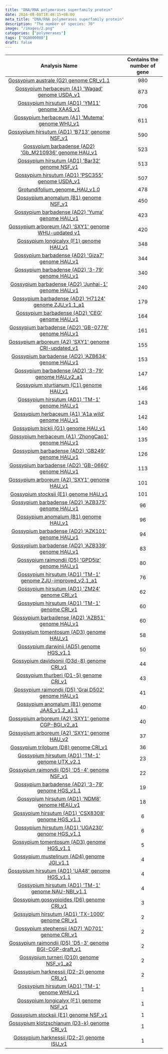 ```yaml
---
title: "DNA/RNA polymerases superfamily protein"
date: 2024-08-08T18:48:15+08:00
meta_title: "DNA/RNA polymerases superfamily protein"
description: "The number of species: 70"
image: "/images/2.png"
categories: ["polymerases"]
tags: ["OG0000000"]
draft: false
---
```

| Analysis Name |   |   | Contains the number of gene |
| :--: | :--: | :--: | :--: |
| [Gossypium australe (G2) genome CRI_v1.1](/OG0000000/GossypiumaustraleG2genomeCRIv11) |   |   | 980 |
| [Gossypium herbaceum (A1) 'Wagad' genome USDA_v1](/OG0000000/GossypiumherbaceumA1WagadgenomeUSDAv1) |   |   | 873 |
| [Gossypium hirsutum (AD1) 'YM11' genome XAAS_v1](/OG0000000/GossypiumhirsutumAD1YM11genomeXAASv1) |   |   | 706 |
| [Gossypium herbaceum (A1) 'Mutema' genome WHU_v1](/OG0000000/GossypiumherbaceumA1MutemagenomeWHUv1) |   |   | 611 |
| [Gossypium hirsutum (AD1) 'B713' genome NSF_v1](/OG0000000/GossypiumhirsutumAD1B713genomeNSFv1) |   |   | 590 |
| [Gossypium barbadense (AD2) 'Gb_M210936' genome HAU_v1](/OG0000000/GossypiumbarbadenseAD2GbM210936genomeHAUv1) |   |   | 523 |
| [Gossypium hirsutum (AD1) 'Bar32' genome NSF_v1](/OG0000000/GossypiumhirsutumAD1Bar32genomeNSFv1) |   |   | 513 |
| [Gossypium hirsutum (AD1) 'PSC355' genome USDA_v1](/OG0000000/GossypiumhirsutumAD1PSC355genomeUSDAv1) |   |   | 507 |
| [Grotundifolium_genome_HAU_v1.0](/OG0000000/GrotundifoliumgenomeHAUv10) |   |   | 478 |
| [Gossypium anomalum (B1) genome NSF_v1](/OG0000000/GossypiumanomalumB1genomeNSFv1) |   |   | 450 |
| [Gossypium barbadense (AD2) 'Yuma' genome HAU_v1](/OG0000000/GossypiumbarbadenseAD2YumagenomeHAUv1) |   |   | 423 |
| [Gossypium arboreum (A2) 'SXY1' genome WHU-updated v1](/OG0000000/GossypiumarboreumA2SXY1genomeWHUupdatedv1) |   |   | 420 |
| [Gossypium longicalyx (F1) genome HAU_v1](/OG0000000/GossypiumlongicalyxF1genomeHAUv1) |   |   | 348 |
| [Gossypium barbadense (AD2) 'Giza7' genome HAU_v1](/OG0000000/GossypiumbarbadenseAD2Giza7genomeHAUv1) |   |   | 344 |
| [Gossypium barbadense (AD2) '3-79' genome HAU_v1](/OG0000000/GossypiumbarbadenseAD2379genomeHAUv1) |   |   | 340 |
| [Gossypium barbadense (AD2) 'Junhai-1' genome HAU_v1](/OG0000000/GossypiumbarbadenseAD2Junhai1genomeHAUv1) |   |   | 240 |
| [Gossypium barbadense (AD2) 'H7124' genome ZJU_v1.1_a1](/OG0000000/GossypiumbarbadenseAD2H7124genomeZJUv11a1) |   |   | 179 |
| [Gossypium barbadense (AD2) 'CEG' genome HAU_v1](/OG0000000/GossypiumbarbadenseAD2CEGgenomeHAUv1) |   |   | 164 |
| [Gossypium barbadense (AD2) 'GB-0776' genome HAU_v1](/OG0000000/GossypiumbarbadenseAD2GB0776genomeHAUv1) |   |   | 161 |
| [Gossypium arboreum (A2) 'SXY1' genome CRI-updated_v1](/OG0000000/GossypiumarboreumA2SXY1genomeCRIupdatedv1) |   |   | 155 |
| [Gossypium barbadense (AD2) 'AZB634' genome HAU_v1](/OG0000000/GossypiumbarbadenseAD2AZB634genomeHAUv1) |   |   | 153 |
| [Gossypium barbadense (AD2) '3-79' genome HAU_v2_a1](/OG0000000/GossypiumbarbadenseAD2379genomeHAUv2a1) |   |   | 147 |
| [Gossypium sturtianum (C1) genome HAU_v1](/OG0000000/GossypiumsturtianumC1genomeHAUv1) |   |   | 146 |
| [Gossypium hirsutum (AD1) 'TM-1' genome HAU_v1](/OG0000000/GossypiumhirsutumAD1TM1genomeHAUv1) |   |   | 143 |
| [Gossypium herbaceum (A1) 'A1a wild' genome HAU_v1](/OG0000000/GossypiumherbaceumA1A1awildgenomeHAUv1) |   |   | 142 |
| [Gossypium bickii (G1) genome HAU_v1](/OG0000000/GossypiumbickiiG1genomeHAUv1) |   |   | 140 |
| [Gossypium herbaceum (A1) 'ZhongCao1' genome HAU_v1](/OG0000000/GossypiumherbaceumA1ZhongCao1genomeHAUv1) |   |   | 135 |
| [Gossypium barbadense (AD2) 'GB249' genome HAU_v1](/OG0000000/GossypiumbarbadenseAD2GB249genomeHAUv1) |   |   | 126 |
| [Gossypium barbadense (AD2) 'GB-0660' genome HAU_v1](/OG0000000/GossypiumbarbadenseAD2GB0660genomeHAUv1) |   |   | 113 |
| [Gossypium arboreum (A2) 'SXY1' genome HAU_v1](/OG0000000/GossypiumarboreumA2SXY1genomeHAUv1) |   |   | 101 |
| [Gossypium stocksii (E1) genome HAU_v1](/OG0000000/GossypiumstocksiiE1genomeHAUv1) |   |   | 101 |
| [Gossypium barbadense (AD2) 'AZB375' genome HAU_v1](/OG0000000/GossypiumbarbadenseAD2AZB375genomeHAUv1) |   |   | 96 |
| [Gossypium anomalum (B1) genome HAU_v1](/OG0000000/GossypiumanomalumB1genomeHAUv1) |   |   | 96 |
| [Gossypium barbadense (AD2) 'AZK101' genome HAU_v1](/OG0000000/GossypiumbarbadenseAD2AZK101genomeHAUv1) |   |   | 94 |
| [Gossypium barbadense (AD2) 'AZB339' genome HAU_v1](/OG0000000/GossypiumbarbadenseAD2AZB339genomeHAUv1) |   |   | 83 |
| [Gossypium raimondii (D5) 'GPD5lz' genome HAU_v1](/OG0000000/GossypiumraimondiiD5GPD5lzgenomeHAUv1) |   |   | 80 |
| [Gossypium hirsutum (AD1) 'TM-1' genome ZJU-improved_v2.1_a1](/OG0000000/GossypiumhirsutumAD1TM1genomeZJUimprovedv21a1) |   |   | 76 |
| [Gossypium hirsutum (AD1) 'ZM24' genome CRI_v1](/OG0000000/GossypiumhirsutumAD1ZM24genomeCRIv1) |   |   | 62 |
| [Gossypium hirsutum (AD1) 'TM-1' genome CRI_v1](/OG0000000/GossypiumhirsutumAD1TM1genomeCRIv1) |   |   | 60 |
| [Gossypium barbadense (AD2) 'AZB51' genome HAU_v1](/OG0000000/GossypiumbarbadenseAD2AZB51genomeHAUv1) |   |   | 60 |
| [Gossypium tomentosum (AD3) genome HAU_v1](/OG0000000/GossypiumtomentosumAD3genomeHAUv1) |   |   | 58 |
| [Gossypium darwinii (AD5) genome HGS_v1.1](/OG0000000/GossypiumdarwiniiAD5genomeHGSv11) |   |   | 50 |
| [Gossypium davidsonii (D3d-8) genome CRI_v1](/OG0000000/GossypiumdavidsoniiD3d8genomeCRIv1) |   |   | 44 |
| [Gossypium thurberi (D1-5) genome CRI_v1](/OG0000000/GossypiumthurberiD15genomeCRIv1) |   |   | 43 |
| [Gossypium raimondii (D5) 'Grai D502' genome HAU_v1](/OG0000000/GossypiumraimondiiD5GraiD502genomeHAUv1) |   |   | 41 |
| [Gossypium anomalum (B1) genome JAAS_v1.2_a1.1](/OG0000000/GossypiumanomalumB1genomeJAASv12a11) |   |   | 40 |
| [Gossypium arboreum (A2) 'SXY1' genome CGP-BGI_v2_a1](/OG0000000/GossypiumarboreumA2SXY1genomeCGPBGIv2a1) |   |   | 40 |
| [Gossypium arboreum (A2) 'SXY1' genome HAU_v2](/OG0000000/GossypiumarboreumA2SXY1genomeHAUv2) |   |   | 37 |
| [Gossypium trilobum (D8) genome CRI_v1](/OG0000000/GossypiumtrilobumD8genomeCRIv1) |   |   | 36 |
| [Gossypium hirsutum (AD1) 'TM-1' genome UTX_v2.1](/OG0000000/GossypiumhirsutumAD1TM1genomeUTXv21) |   |   | 23 |
| [Gossypium raimondii (D5) 'D5-4' genome NSF_v1](/OG0000000/GossypiumraimondiiD5D54genomeNSFv1) |   |   | 22 |
| [Gossypium barbadense (AD2) '3-79' genome HGS_v1.1](/OG0000000/GossypiumbarbadenseAD2379genomeHGSv11) |   |   | 19 |
| [Gossypium hirsutum (AD1) 'NDM8' genome HEAU_v1](/OG0000000/GossypiumhirsutumAD1NDM8genomeHEAUv1) |   |   | 18 |
| [Gossypium hirsutum (AD1) 'CSX8308' genome HGS_v1.1](/OG0000000/GossypiumhirsutumAD1CSX8308genomeHGSv11) |   |   | 6 |
| [Gossypium hirsutum (AD1) 'UGA230' genome HGS_v1.1](/OG0000000/GossypiumhirsutumAD1UGA230genomeHGSv11) |   |   | 6 |
| [Gossypium tomentosum (AD3) genome HGS_v1.1](/OG0000000/GossypiumtomentosumAD3genomeHGSv11) |   |   | 5 |
| [Gossypium mustelinum (AD4) genome JGI_v1.1](/OG0000000/GossypiummustelinumAD4genomeJGIv11) |   |   | 4 |
| [Gossypium hirsutum (AD1) 'UA48' genome HGS_v1.1](/OG0000000/GossypiumhirsutumAD1UA48genomeHGSv11) |   |   | 4 |
| [Gossypium hirsutum (AD1) 'TM-1' genome NAU-NBI_v1.1](/OG0000000/GossypiumhirsutumAD1TM1genomeNAUNBIv11) |   |   | 4 |
| [Gossypium gossypioides (D6) genome CRI_v1](/OG0000000/GossypiumgossypioidesD6genomeCRIv1) |   |   | 3 |
| [Gossypium hirsutum (AD1) 'TX-1000' genome CRI_v1](/OG0000000/GossypiumhirsutumAD1TX1000genomeCRIv1) |   |   | 2 |
| [Gossypium stephensii (AD7) 'AD701' genome CRI_v1](/OG0000000/GossypiumstephensiiAD7AD701genomeCRIv1) |   |   | 2 |
| [Gossypium raimondii (D5) 'D5-3' genome BGI-CGP-draft_v1](/OG0000000/GossypiumraimondiiD5D53genomeBGICGPdraftv1) |   |   | 2 |
| [Gossypium turneri (D10) genome NSF_v1_a2](/OG0000000/GossypiumturneriD10genomeNSFv1a2) |   |   | 2 |
| [Gossypium harknessii (D2-2) genome CRI_v1](/OG0000000/GossypiumharknessiiD22genomeCRIv1) |   |   | 2 |
| [Gossypium hirsutum (AD1) 'TM-1' genome WHU_v1](/OG0000000/GossypiumhirsutumAD1TM1genomeWHUv1) |   |   | 1 |
| [Gossypium longicalyx (F1) genome NSF_v1](/OG0000000/GossypiumlongicalyxF1genomeNSFv1) |   |   | 1 |
| [Gossypium stocksii (E1) genome NSF_v1](/OG0000000/GossypiumstocksiiE1genomeNSFv1) |   |   | 1 |
| [Gossypium klotzschianum (D3-k) genome CRI_v1](/OG0000000/GossypiumklotzschianumD3kgenomeCRIv1) |   |   | 1 |
| [Gossypium harknessii (D2-2) genome ISU_v1](/OG0000000/GossypiumharknessiiD22genomeISUv1) |   |   | 1 |
